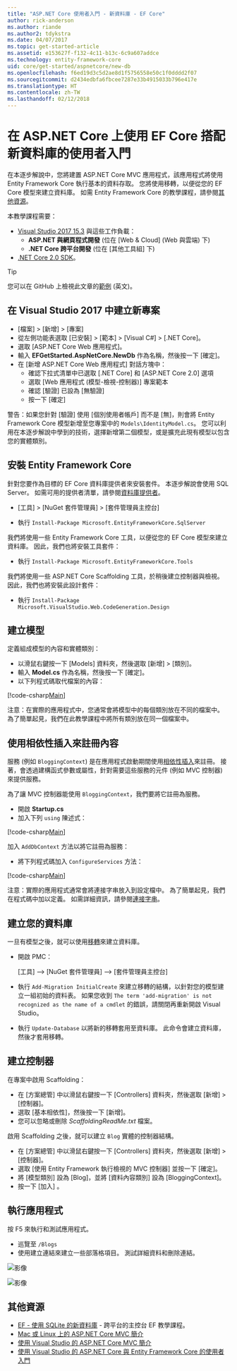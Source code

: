 ```yaml
---
title: "ASP.NET Core 使用者入門 - 新資料庫 - EF Core"
author: rick-anderson
ms.author: riande
ms.author2: tdykstra
ms.date: 04/07/2017
ms.topic: get-started-article
ms.assetid: e153627f-f132-4c11-b13c-6c9a607addce
ms.technology: entity-framework-core
uid: core/get-started/aspnetcore/new-db
ms.openlocfilehash: f6ed19d3c5d2ae8d1f5756558e50c1f0dddd2f07
ms.sourcegitcommit: d2434edbfa6fbcee7287e33b4915033b796e417e
ms.translationtype: HT
ms.contentlocale: zh-TW
ms.lasthandoff: 02/12/2018
---
```

# <a name="getting-started-with-ef-core-on-aspnet-core-with-a-new-database"></a>在 ASP.NET Core 上使用 EF Core 搭配新資料庫的使用者入門

在本逐步解說中，您將建置 ASP.NET Core MVC 應用程式，該應用程式將使用 Entity Framework Core 執行基本的資料存取。 您將使用移轉，以便從您的 EF Core 模型來建立資料庫。 如需 Entity Framework Core 的教學課程，請參閱[其他資源](#additional-resources)。

本教學課程需要：
* [Visual Studio 2017 15.3](https://www.visualstudio.com/downloads/) 與這些工作負載：
  * **ASP.NET 與網頁程式開發** (位在 [Web & Cloud] \(Web 與雲端) 下)
  * **.NET Core 跨平台開發** (位在 [其他工具組] 下)
* [.NET Core 2.0 SDK](https://www.microsoft.com/net/download/core)。

> [!TIP]  
> 您可以在 GitHub 上檢視此文章的[範例](https://github.com/aspnet/EntityFramework.Docs/tree/master/samples/core/GetStarted/AspNetCore/EFGetStarted.AspNetCore.NewDb) \(英文\)。

## <a name="create-a-new-project-in-visual-studio-2017"></a>在 Visual Studio 2017 中建立新專案

* [檔案] > [新增] > [專案]
* 從左側功能表選取 [已安裝] > [範本] > [Visual C#] > [.NET Core]。
* 選取 [ASP.NET Core Web 應用程式]。
* 輸入 **EFGetStarted.AspNetCore.NewDb** 作為名稱，然後按一下 [確定]。
* 在 [新增 ASP.NET Core Web 應用程式] 對話方塊中：
  * 確認下拉式清單中已選取 [.NET Core] 和 [ASP.NET Core 2.0] 選項
  * 選取 [Web 應用程式 (模型-檢視-控制器)] 專案範本
  * 確認 [驗證] 已設為 [無驗證]
  * 按一下 [確定] 

警告：如果您針對 [驗證] 使用 [個別使用者帳戶] 而不是 [無]，則會將 Entity Framework Core 模型新增至您專案中的 `Models\IdentityModel.cs`。 您可以利用在本逐步解說中學到的技術，選擇新增第二個模型，或是擴充此現有模型以包含您的實體類別。

## <a name="install-entity-framework-core"></a>安裝 Entity Framework Core

針對您要作為目標的 EF Core 資料庫提供者來安裝套件。 本逐步解說會使用 SQL Server。 如需可用的提供者清單，請參閱[資料庫提供者](../../providers/index.md)。

* [工具] > [NuGet 套件管理員] > [套件管理員主控台]

* 執行 `Install-Package Microsoft.EntityFrameworkCore.SqlServer`

我們將使用一些 Entity Framework Core 工具，以便從您的 EF Core 模型來建立資料庫。 因此，我們也將安裝工具套件：

* 執行 `Install-Package Microsoft.EntityFrameworkCore.Tools`

我們將使用一些 ASP.NET Core Scaffolding 工具，於稍後建立控制器與檢視。 因此，我們也將安裝此設計套件：

* 執行 `Install-Package Microsoft.VisualStudio.Web.CodeGeneration.Design`

## <a name="create-the-model"></a>建立模型

定義組成模型的內容和實體類別：

* 以滑鼠右鍵按一下 [Models] 資料夾，然後選取 [新增] > [類別]。
* 輸入 **Model.cs** 作為名稱，然後按一下 [確定]。
* 以下列程式碼取代檔案的內容：

 [!code-csharp[Main](../../../../samples/core/GetStarted/AspNetCore/EFGetStarted.AspNetCore.NewDb/Models/Model.cs)]

注意：在實際的應用程式中，您通常會將模型中的每個類別放在不同的檔案中。 為了簡單起見，我們在此教學課程中將所有類別放在同一個檔案中。

## <a name="register-your-context-with-dependency-injection"></a>使用相依性插入來註冊內容

服務 (例如 `BloggingContext`) 是在應用程式啟動期間使用[相依性插入](http://docs.asp.net/en/latest/fundamentals/dependency-injection.html)來註冊。 接著，會透過建構函式參數或屬性，針對需要這些服務的元件 (例如 MVC 控制器) 來提供服務。

為了讓 MVC 控制器能使用 `BloggingContext`，我們要將它註冊為服務。

* 開啟 **Startup.cs**
* 加入下列 `using` 陳述式：

 [!code-csharp[Main](../../../../samples/core/GetStarted/AspNetCore/EFGetStarted.AspNetCore.NewDb/Startup.cs#AddedUsings)]

加入 `AddDbContext` 方法以將它註冊為服務：

* 將下列程式碼加入 `ConfigureServices` 方法：

 [!code-csharp[Main](../../../../samples/core/GetStarted/AspNetCore/EFGetStarted.AspNetCore.NewDb/Startup.cs?name=ConfigureServices&highlight=7-8)]

注意：實際的應用程式通常會將連接字串放入到設定檔中。 為了簡單起見，我們在程式碼中加以定義。 如需詳細資訊，請參閱[連接字串](../../miscellaneous/connection-strings.md)。

## <a name="create-your-database"></a>建立您的資料庫

一旦有模型之後，就可以使用[移轉](https://docs.microsoft.com/aspnet/core/data/ef-mvc/migrations#introduction-to-migrations)來建立資料庫。

* 開啟 PMC：

  [工具] –> [NuGet 套件管理員] –> [套件管理員主控台]
* 執行 `Add-Migration InitialCreate` 來建立移轉的結構，以針對您的模型建立一組初始的資料表。 如果您收到 `The term 'add-migration' is not recognized as the name of a cmdlet` 的錯誤，請關閉再重新開啟 Visual Studio。
* 執行 `Update-Database` 以將新的移轉套用至資料庫。 此命令會建立資料庫，然後才套用移轉。

## <a name="create-a-controller"></a>建立控制器

在專案中啟用 Scaffolding：

* 在 [方案總管] 中以滑鼠右鍵按一下 [Controllers] 資料夾，然後選取 [新增] > [控制器]。
* 選取 [基本相依性]，然後按一下 [新增]。
* 您可以忽略或刪除 *ScaffoldingReadMe.txt* 檔案。

啟用 Scaffolding 之後，就可以建立 `Blog` 實體的控制器結構。

* 在 [方案總管] 中以滑鼠右鍵按一下 [Controllers] 資料夾，然後選取 [新增] > [控制器]。
* 選取 [使用 Entity Framework 執行檢視的 MVC 控制器] 並按一下 [確定]。
* 將 [模型類別] 設為 [Blog]，並將 [資料內容類別] 設為 [BloggingContext]。
* 按一下 [加入] 。


## <a name="run-the-application"></a>執行應用程式

按 F5 來執行和測試應用程式。

* 巡覽至 `/Blogs`
* 使用建立連結來建立一些部落格項目。 測試詳細資料和刪除連結。

![影像](_static/create.png)

![影像](_static/index-new-db.png)

## <a name="additional-resources"></a>其他資源

* [EF - 使用 SQLite 的新資料庫](xref:core/get-started/netcore/new-db-sqlite) - 跨平台的主控台 EF 教學課程。
* [Mac 或 Linux 上的 ASP.NET Core MVC 簡介](https://docs.microsoft.com/aspnet/core/tutorials/first-mvc-app-xplat/index)
* [使用 Visual Studio 的 ASP.NET Core MVC 簡介](https://docs.microsoft.com/aspnet/core/tutorials/first-mvc-app/index)
* [使用 Visual Studio 的 ASP.NET Core 與 Entity Framework Core 的使用者入門](https://docs.microsoft.com/aspnet/core/data/ef-mvc/index)
